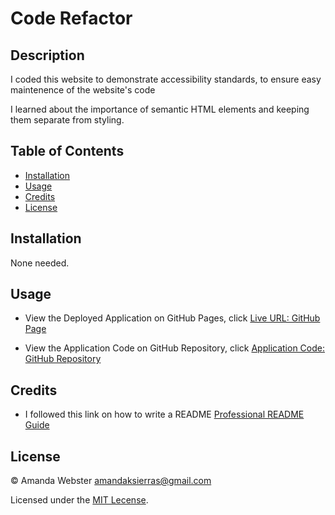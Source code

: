 # Code Refactor

## Description

I coded this website to demonstrate accessibility standards, to ensure easy maintenence of the website's code

I learned about the importance of semantic HTML elements and keeping them separate from styling.

## Table of Contents

- [Installation](#installation)
- [Usage](#usage)
- [Credits](#credits)
- [License](#license)

## Installation

None needed.

## Usage

- View the Deployed Application on GitHub Pages, click [Live URL: GitHub Page](https://codemanda10.github.io/bcs-01-code-refractor)

- View the Application Code on GitHub Repository, click [Application Code: GitHub Repository](https://github.com/codemanda10/bcs-01-code-refractor)

## Credits

- I followed this link on how to write a README [Professional README Guide](https://coding-boot-camp.github.io/full-stack/github/professional-readme-guide)

## License

&copy; Amanda Webster <amandaksierras@gmail.com>

Licensed under the [MIT Lecense](./license.txt).
